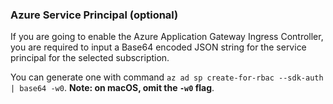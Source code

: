 ### Azure Service Principal (optional)

If you are going to enable the Azure Application Gateway Ingress Controller, you are required to input a Base64 encoded JSON string for the service principal for the selected subscription.

You can generate one with command `az ad sp create-for-rbac --sdk-auth | base64 -w0`.  **Note: on macOS, omit the `-w0` flag**.

